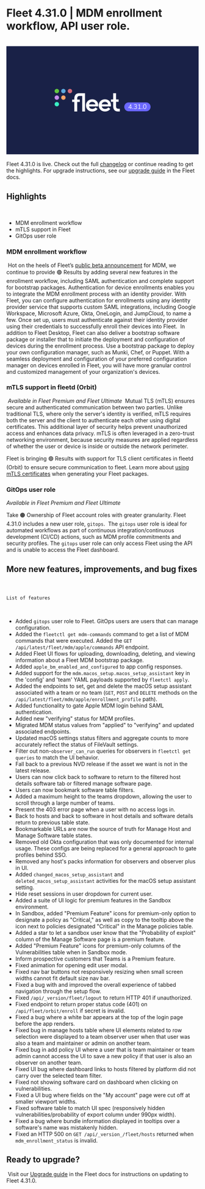# Fleet 4.31.0 | MDM enrollment workflow, API user role.
​
![Fleet 4.31.0](../website/assets/images/articles/fleet-4.31.0-1600x900@2x.png)

Fleet 4.31.0 is live. Check out the full [changelog](https://github.com/fleetdm/fleet/releases/tag/fleet-v4.31.0) or continue reading to get the highlights.
For upgrade instructions, see our [upgrade guide](https://fleetdm.com/docs/deploying/upgrading-fleet) in the Fleet docs.
​
​
## Highlights
​
​
​
* MDM enrollment workflow
* mTLS support in Fleet
* GitOps user role
​
​
### MDM enrollment workflow
​
Hot on the heels of Fleet’s [public beta announcement](https://fleetdm.com/releases/fleet-introduces-mdm) for MDM, we continue to provide 🟢 Results by adding several new features in the enrollment workflow, including SAML authentication and complete support for bootstrap packages.
​
Authentication for device enrollments enables you to integrate the MDM enrollment process with an identity provider. With Fleet, you can configure authentication for enrollments using any identity provider service that supports custom SAML integrations, including Google Workspace, Microsoft Azure, Okta, OneLogin, and JumpCloud, to name a few. Once set up, users must authenticate against their identity provider using their credentials to successfully enroll their devices into Fleet. 
​
In addition to Fleet Desktop, Fleet can also deliver a bootstrap software package or installer that to initiate the deployment and configuration of devices during the enrollment process. Use a bootstrap package to deploy your own configuration manager, such as Munki, Chef, or Puppet. With a seamless deployment and configuration of your preferred configuration manager on devices enrolled in Fleet, you will have more granular control and customized management of your organization's devices.
​
​
### mTLS support in fleetd (Orbit)
​
_Available in Fleet Premium and Fleet Ultimate_
​
Mutual TLS (mTLS) ensures secure and authenticated communication between two parties. Unlike traditional TLS, where only the server's identity is verified, mTLS requires both the server and the client to authenticate each other using digital certificates. This additional layer of security helps prevent unauthorized access and enhances data privacy. mTLS is often leveraged in a zero-trust networking environment, because security measures are applied regardless of whether the user or device is inside or outside the network perimeter.
​

Fleet is bringing 🟢 Results with support for TLS client certificates in fleetd (Orbit) to ensure secure communication to fleet. Learn more about [using mTLS certificates](https://fleetdm.com/docs/using-fleet/orbit#orbit-mtls-support) when generating your Fleet packages.
​
​
### GitOps user role

_Available in Fleet Premium and Fleet Ultimate_

Take 🟠 Ownership of Fleet account roles with greater granularity. Fleet 4.31.0 includes a new user role, `gitops`. 
​
The `gitops` user role is ideal for automated workflows as part of continuous integration/continuous development (CI/CD) actions, such as MDM profile commitments and security profiles. The `gitops` user role can only access Fleet using the API and is unable to access the Fleet dashboard.
​
​
## More new features, improvements, and bug fixes
​
​
#### 
    List of features
​
​
​
* Added `gitops` user role to Fleet. GitOps users are users that can manage configuration.
* Added the `fleetctl get mdm-commands` command to get a list of MDM commands that were executed. Added the `GET /api/latest/fleet/mdm/apple/commands` API endpoint.
* Added Fleet UI flows for uploading, downloading, deleting, and viewing information about a Fleet MDM bootstrap package.
* Added `apple_bm_enabled_and_configured` to app config responses.
* Added support for the `mdm.macos_setup.macos_setup_assistant` key in the 'config' and 'team' YAML payloads supported by `fleetctl apply`.
* Added the endpoints to set, get and delete the macOS setup assistant associated with a team or no team (`GET`, `POST` and `DELETE` methods on the `/api/latest/fleet/mdm/apple/enrollment_profile` path).
* Added functionality to gate Apple MDM login behind SAML authentication.
* Added new "verifying" status for MDM profiles.
* Migrated MDM status values from "applied" to "verifying" and updated associated endpoints.
* Updated macOS settings status filters and aggregate counts to more accurately reflect the status of FileVault settings.
* Filter out non-`observer_can_run` queries for observers in `fleetctl get queries` to match the UI behavior.
* Fall back to a previous NVD release if the asset we want is not in the latest release.
* Users can now click back to software to return to the filtered host details software tab or filtered manage software page.
* Users can now bookmark software table filters.
* Added a maximum height to the teams dropdown, allowing the user to scroll through a large number of teams.
* Present the 403 error page when a user with no access logs in.
* Back to hosts and back to software in host details and software details return to previous table state.
* Bookmarkable URLs are now the source of truth for Manage Host and Manage Software table states.
* Removed old Okta configuration that was only documented for internal usage. These configs are being replaced for a general approach to gate profiles behind SSO.
* Removed any host's packs information for observers and observer plus in UI.
* Added `changed_macos_setup_assistant` and `deleted_macos_setup_assistant` activities for the macOS setup assistant setting.
* Hide reset sessions in user dropdown for current user.
* Added a suite of UI logic for premium features in the Sandbox environment.
* In Sandbox, added "Premium Feature" icons for premium-only option to designate a policy as "Critical," as well as copy to the tooltip above the icon next to policies designated "Critical" in the Manage policies table.
* Added a star to let a sandbox user know that the "Probability of exploit" column of the Manage Software page is a premium feature.
* Added "Premium Feature" icons for premium-only columns of the Vulnerabilities table when in Sandbox mode.
* Inform prospective customers that Teams is a Premium feature.
* Fixed animation for opening edit user modal.
* Fixed nav bar buttons not responsively resizing when small screen widths cannot fit default size nav bar.
* Fixed a bug with and improved the overall experience of tabbed navigation through the setup flow.
* Fixed `/api/_version/fleet/logout` to return HTTP 401 if unauthorized.
* Fixed endpoint to return proper status code (401) on `/api/fleet/orbit/enroll` if secret is invalid.
* Fixed a bug where a white bar appears at the top of the login page before the app renders.
* Fixed bug in manage hosts table where UI elements related to row selection were displayed to a team observer user when that user was also a team and maintainer or admin on another team.
* Fixed bug in add policy UI where a user that is team maintainer or team admin cannot access the UI to save a new policy if that user is also an observer on another team.
* Fixed UI bug where dashboard links to hosts filtered by platform did not carry over the selected team filter.
* Fixed not showing software card on dashboard when clicking on vulnerabilities.
* Fixed a UI bug where fields on the "My account" page were cut off at smaller viewport widths.
* Fixed software table to match UI spec (responsively hidden vulnerabilities/probability of export column under 990px width).
* Fixed a bug where bundle information displayed in tooltips over a software's name was mistakenly hidden.
* Fixed an HTTP 500 on `GET /api/_version_/fleet/hosts` returned when `mdm_enrollment_status` is invalid.
​
​
## Ready to upgrade?
​
Visit our [Upgrade guide](https://fleetdm.com/docs/deploying/upgrading-fleet) in the Fleet docs for instructions on updating to Fleet 4.31.0.

<meta name="category" value="releases">
<meta name="authorFullName" value="JD Strong">
<meta name="authorGitHubUsername" value="spokanemac">
<meta name="publishedOn" value="2023-05-01">
<meta name="articleTitle" value="Fleet 4.31.0 | MDM enrollment workflow, API user role.">
<meta name="articleImageUrl" value="../website/assets/images/articles/fleet-4.31.0-1600x900@2x.png">
